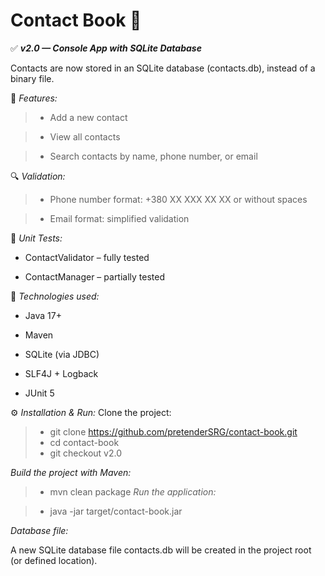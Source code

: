 # Contact Book 📒

✅ ***v2.0 — Console App with SQLite Database***

Contacts are now stored in an SQLite database (contacts.db), instead of a binary file.

📌 *Features:*
> * Add a new contact

> * View all contacts

> * Search contacts by name, phone number, or email

🔍 *Validation:*
> * Phone number format: +380 XX XXX XX XX or without spaces

> * Email format: simplified validation

🧪 *Unit Tests:*

- ContactValidator – fully tested

- ContactManager – partially tested

🧰 *Technologies used:*
- Java 17+

- Maven

- SQLite (via JDBC)

- SLF4J + Logback

- JUnit 5

⚙️ *Installation & Run:*
Clone the project:


> - git clone https://github.com/pretenderSRG/contact-book.git
> - cd contact-book
> - git checkout v2.0

_Build the project with Maven:_


> - mvn clean package
_Run the application:_


> - java -jar target/contact-book.jar

_Database file:_

A new SQLite database file contacts.db will be created in the project root (or defined location).


